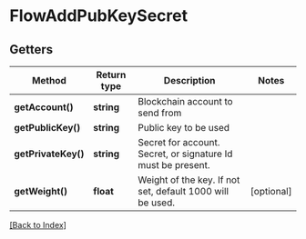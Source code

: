 # FlowAddPubKeySecret

## Getters

Method | Return type | Description | Notes
------------ | ------------- | ------------- | -------------
**getAccount()** | **string** | Blockchain account to send from |
**getPublicKey()** | **string** | Public key to be used |
**getPrivateKey()** | **string** | Secret for account. Secret, or signature Id must be present. |
**getWeight()** | **float** | Weight of the key. If not set, default 1000 will be used. | [optional]

[[Back to Index]](../index.md)
